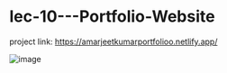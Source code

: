 # lec-10---Portfolio-Website

project link: https://amarjeetkumarportfolioo.netlify.app/


![image](https://github.com/user-attachments/assets/6bcd8ee1-571d-4218-ba71-33de5d43d6bd)
